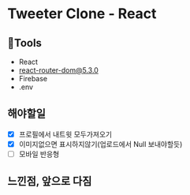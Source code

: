 # Tweeter Clone - React

## 🔨Tools

- React
- react-router-dom@5.3.0
- Firebase
- .env

## 해야할일

- [x] 프로필에서 내트윗 모두가져오기
- [x] 이미지없으면 표시하지않기(업로드에서 Null 보내야할듯)
- [ ] 모바일 반응형

## 느낀점, 앞으로 다짐
